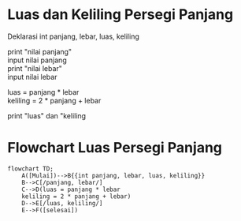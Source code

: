 # Luas dan Keliling Persegi Panjang #

Deklarasi int panjang, lebar, luas, keliling

print "nilai panjang"\
input nilai panjang\
print "nilai lebar"\
input nilai lebar

luas = panjang * lebar\
keliling = 2 * panjang + lebar

print "luas" dan "keliling

# Flowchart Luas Persegi Panjang #

```mermaid
flowchart TD;
    A([Mulai])-->B{{int panjang, lebar, luas, keliling}}
    B-->C[/panjang, lebar/]
    C-->D(luas = panjang * lebar
    keliling = 2 * panjang + lebar)
    D-->E[/luas, keliling/]
    E-->F([selesai])
```
